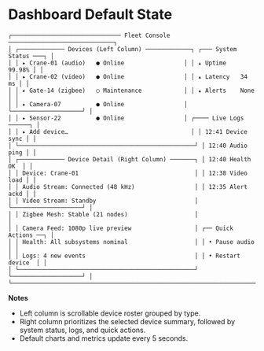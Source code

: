 # Dashboard Default State

```
┌─────────────────────────────── Fleet Console ──────────────────────────────┐
│ ┌───────────── Devices (Left Column) ─────────────┐ ┌─── System Status ───┐ │
│ │ ▸ Crane-01 (audio)   ● Online                 │ │ ▴ Uptime    99.98% │ │
│ │ ▸ Crane-02 (video)   ● Online                 │ │ ▴ Latency   34 ms │ │
│ │ ▸ Gate-14 (zigbee)   ○ Maintenance            │ │ ▴ Alerts    None  │ │
│ │ ▸ Camera-07          ● Online                 │ └────────────────────┘ │
│ │ ▸ Sensor-22          ● Online                 │ ┌──── Live Logs ──────┐ │
│ │ ▸ Add device…                                   │ │ 12:41 Device sync │ │
│ └──────────────────────────────────────────────────┘ │ 12:40 Audio ping │ │
│ ┌───────────── Device Detail (Right Column) ───────┐ │ 12:40 Health OK  │ │
│ │ Device: Crane-01                                 │ │ 12:38 Video load │ │
│ │ Audio Stream: Connected (48 kHz)                 │ │ 12:35 Alert ackd │ │
│ │ Video Stream: Standby                            │ └────────────────────┘ │
│ │ Zigbee Mesh: Stable (21 nodes)                   │                              │
│ │ Camera Feed: 1080p live preview                  │ ┌── Quick Actions ──┐ │
│ │ Health: All subsystems nominal                   │ │ • Pause audio     │ │
│ │ Logs: 4 new events                               │ │ • Restart device  │ │
│ └──────────────────────────────────────────────────┘ └────────────────────┘ │
└─────────────────────────────────────────────────────────────────────────────┘
```

**Notes**

- Left column is scrollable device roster grouped by type.
- Right column prioritizes the selected device summary, followed by system status, logs, and quick actions.
- Default charts and metrics update every 5 seconds.
